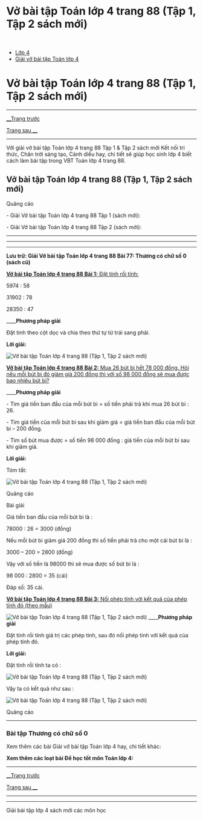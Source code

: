 # Vở bài tập Toán lớp 4 trang 88 (Tập 1, Tập 2 sách mới)

﻿

  * [Lớp 4](https://vietjack.com/series/lop-4.jsp)
  * [Giải vở bài tập Toán lớp 4](https://vietjack.com/giai-vo-bai-tap-toan-4/index.jsp)



# Vở bài tập Toán lớp 4 trang 88 (Tập 1, Tập 2 sách mới)

* * *

[__Trang trước](https://vietjack.com/giai-vo-bai-tap-toan-4/bai-76-luyen-tap.jsp)

[Trang sau __](https://vietjack.com/giai-vo-bai-tap-toan-4/bai-78-chia-cho-so-co-ba-chu-so.jsp)

* * *

Với giải vở bài tập Toán lớp 4 trang 88 Tập 1 & Tập 2 sách mới Kết nối tri thức, Chân trời sáng tạo, Cánh diều hay, chi tiết sẽ giúp học sinh lớp 4 biết cách làm bài tập trong VBT Toán lớp 4 trang 88.

## Vở bài tập Toán lớp 4 trang 88 (Tập 1, Tập 2 sách mới)

Quảng cáo

\- Giải Vở bài tập Toán lớp 4 trang 88 Tập 1 (sách mới):

\- Giải Vở bài tập Toán lớp 4 trang 88 Tập 2 (sách mới):

* * *

* * *

* * *

**Lưu trữ: Giải Vở bài tập Toán lớp 4 trang 88 Bài 77: Thương có chữ số 0 (sách cũ)**

[**Vở bài tập Toán lớp 4 trang 88 Bài 1:** Đặt tính rồi tính: ](https://vietjack.com/giai-vo-bai-tap-toan-4/bai-1-trang-88-vbt-toan-4-tap-1.jsp)

5974 : 58

31902 : 78

28350 : 47

____**Phương pháp giải**

Đặt tính theo cột dọc và chia theo thứ tự từ trái sang phải. 

**Lời giải:**

![Vở bài tập Toán lớp 4 trang 88 \(Tập 1, Tập 2 sách mới\)](https://vietjack.com/giai-vo-bai-tap-toan-4/images/bai-1-trang-88-vbt-toan-4-tap-1.PNG)

[**Vở bài tập Toán lớp 4 trang 88 Bài 2:** Mua 26 bút bi hết 78 000 đồng. Hỏi nếu mỗi bút bi đó giảm giá 200 đồng thì với số 98 000 đồng sẽ mua được bao nhiêu bút bi?](https://vietjack.com/giai-vo-bai-tap-toan-4/bai-2-trang-88-vbt-toan-4-tap-1.jsp)

____**Phương pháp giải**

\- Tìm giá tiền ban đầu của mỗi bút bi = số tiền phải trả khi mua 26 bút bi : 26.

\- Tìm giá tiền của mỗi bút bi sau khi giảm giá = giá tiền ban đầu của mỗi bút bi – 200 đồng.

\- Tìm số bút mua được = số tiền 98 000 đồng : giá tiền của mỗi bút bi sau khi giảm giá.

**Lời giải:**

Tóm tắt:

![Vở bài tập Toán lớp 4 trang 88 \(Tập 1, Tập 2 sách mới\)](https://vietjack.com/giai-vo-bai-tap-toan-4/images/bai-2-trang-88-vbt-toan-4-tap-1.PNG)

Quảng cáo

Bài giải

Giá tiền ban đầu của mỗi bút bi là :

78000 : 26 = 3000 (đồng)

Nếu mỗi bút bi giảm giá 200 đồng thì số tiền phải trả cho một cái bút bi là :

3000 – 200 = 2800 (đồng)

Vậy với số tiền là 98000 thì sẽ mua được số bút bi là :

98 000 : 2800 = 35 (cái)

Đáp số: 35 cái.

[**Vở bài tập Toán lớp 4 trang 88 Bài 3:** Nối phép tính với kết quả của phép tính đó (theo mẫu)](https://vietjack.com/giai-vo-bai-tap-toan-4/bai-3-trang-88-vbt-toan-4-tap-1.jsp)

![Vở bài tập Toán lớp 4 trang 88 \(Tập 1, Tập 2 sách mới\)](https://vietjack.com/giai-vo-bai-tap-toan-4/images/bai-3-trang-88-vbt-toan-4-tap-1.PNG) ____**Phương pháp giải**

Đặt tính rồi tính giá trị các phép tính, sau đó nối phép tính với kết quả của phép tính đó.

**Lời giải:**

Đặt tính rồi tính ta có :

![Vở bài tập Toán lớp 4 trang 88 \(Tập 1, Tập 2 sách mới\)](https://vietjack.com/giai-vo-bai-tap-toan-4/images/2022-bai-3-trang-88-vbt-toan-4-tap-1-sua2022.PNG)

Vậy ta có kết quả như sau :

![Vở bài tập Toán lớp 4 trang 88 \(Tập 1, Tập 2 sách mới\)](https://vietjack.com/giai-vo-bai-tap-toan-4/images/bai-3-trang-88-vbt-toan-4-tap-1-1.PNG)

Quảng cáo

* * *

### **Bài tập Thương có chữ số 0**

Xem thêm các bài Giải vở bài tập Toán lớp 4 hay, chi tiết khác:

**Xem thêm các loạt bài Để học tốt môn Toán lớp 4:**

* * *

[__Trang trước](https://vietjack.com/giai-vo-bai-tap-toan-4/bai-76-luyen-tap.jsp)

[Trang sau __](https://vietjack.com/giai-vo-bai-tap-toan-4/bai-78-chia-cho-so-co-ba-chu-so.jsp)

* * *

* * *

Giải bài tập lớp 4 sách mới các môn học
